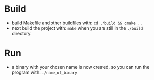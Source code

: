 # Build
- build Makefile and other buildfiles with: `cd ./build && cmake ..`
- next build the project with: `make` when you are still in the `./build` directory.

# Run
- a binary with your chosen name is now created, so you can run the program with: `./name_of_binary`